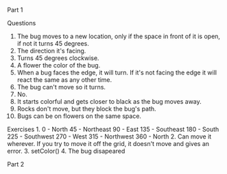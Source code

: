 Part 1

Questions
1. The bug moves to a new location, only if the space in front of it is open, if not it turns 45 degrees.
2. The direction it's facing.
3. Turns 45 degrees clockwise.
4. A flower the color of the bug.
5. When a bug faces the edge, it will turn.  If it's not facing the edge it will react the same as any other time.
6. The bug can't move so it turns.
7. No.
8. It starts colorful and gets closer to black as the bug moves away.
9. Rocks don't move, but they block the bug's path.
10. Bugs can be on flowers on the same space.

Exercises
1.
0 - North
45 - Northeast
90 - East
135 - Southeast
180 - South
225 - Southwest
270 - West
315 - Northwest
360 - North
2. Can move it wherever. If you try to move it off the grid, it doesn't move and gives an error.
3. setColor()
4. The bug disapeared 

Part 2

